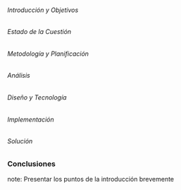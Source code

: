 ######  Introducción y Objetivos
###### Estado de la Cuestión
###### Metodología y Planificación
###### Análisis
###### Diseño y Tecnología
###### Implementación
###### Solución
### **Conclusiones**

note:
    Presentar los puntos de la introducción brevemente

